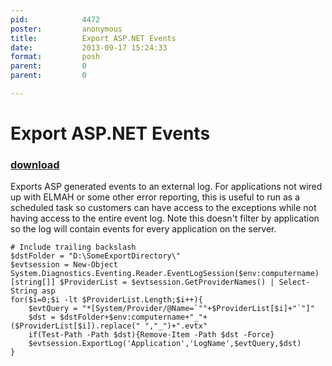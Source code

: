 ```yaml
---
pid:            4472
poster:         anonymous
title:          Export ASP.NET Events
date:           2013-09-17 15:24:33
format:         posh
parent:         0
parent:         0

---
```


# Export ASP.NET Events

### [download](4472.ps1)

Exports ASP generated events to an external log. For applications not wired up with ELMAH or some other error reporting, this is useful to run as a scheduled task so customers can have access to the exceptions while not having access to the entire event log. Note this doesn't filter by application so the log will contain events for every application on the server.

```posh
# Include trailing backslash
$dstFolder = "D:\SomeExportDirectory\"
$evtsession = New-Object System.Diagnostics.Eventing.Reader.EventLogSession($env:computername)
[string[]] $ProviderList = $evtsession.GetProviderNames() | Select-String asp 
for($i=0;$i -lt $ProviderList.Length;$i++){ 
    $evtQuery = "*[System/Provider/@Name=`""+$ProviderList[$i]+"`"]"
    $dst = $dstFolder+$env:computername+"_"+($ProviderList[$i]).replace(" ","_")+".evtx"
    if(Test-Path -Path $dst){Remove-Item -Path $dst -Force}
    $evtsession.ExportLog('Application','LogName',$evtQuery,$dst)
}
```
